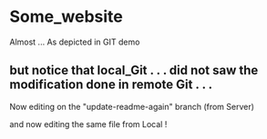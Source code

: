 # Some_website
Almost ... As depicted in GIT demo 
## but notice that local_Git . . . did not saw the modification done in remote Git . . . 

Now editing on the "update-readme-again" branch (from Server)

and now editing the same file from Local ! 